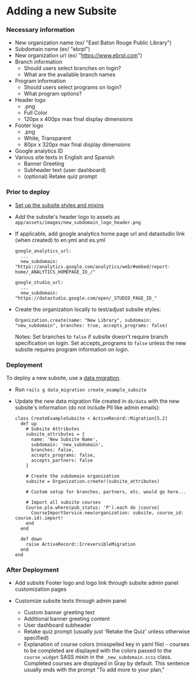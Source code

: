 # Adding a new Subsite

### Necessary information

- New organization name (ex/ "East Baton Rouge Public Library")
- Subdomain name (ex/ "ebrpl")
- New organization url (ex/ "https://www.ebrpl.com")
- Branch information
  - Should users select branches on login?
  - What are the available branch names
- Program information
  - Should users select programs on login?
  - What program options?
- Header logo
  - .png
  - Full Color
  - 120px x 400px max final display dimensions
- Footer logo
  - .png
  - White, Transparent
  - 80px x 320px max final display dimensions
- Google analytics ID
- Various site texts in English and Spanish
  - Banner Greeting
  - Subheader text (user dashboard)
  - (optional) Retake quiz prompt

### Prior to deploy

- [Set up the subsite styles and mixins](subsite_styles.md)

- Add the subsite's header logo to assets as `app/assets/images/new_subdomain_logo_header.png`

- If applicable, add google analytics home page url and datastudio link (when created) to en.yml and es.yml

  ```
  google_analytics_url:
    ...
    new_subdomain: "https://analytics.google.com/analytics/web/#embed/report-home/_ANALYTICS_HOMEPAGE_ID_/"

  google_studio_url:
    ...
    new_subdomain: "https://datastudio.google.com/open/_STUDIO_PAGE_ID_"
  ```

- Create the organization locally to test/adjust subsite styles:

  ```
  Organization.create(name: "New Library", subdomain: "new_subdomain", branches: true, accepts_programs: false)
  ```

  Notes: Set branches to `false` if subsite doesn't require branch specification on login. Set accepts_programs to `false` unless the new subsite requires program information on login.

### Deployment

To deploy a new subsite, use a [data migration](https://github.com/ilyakatz/data-migrate).

- Run `rails g data_migration create_example_subsite`

- Update the new data migration file created in `db/data` with the new subsite's information (do not include PII like admin emails):

  ```
  class CreateExampleSubsite < ActiveRecord::Migration[5.2]
    def up
      # Subsite Attributes
      subsite_attributes = {
        name: 'New Subsite Name',
        subdomain: 'new_subdomain',
        branches: false,
        accepts_programs: false,
        accepts_partners: false
      }

      # Create the subdomain organization
      subsite = Organization.create!(subsite_attributes)

      # Custom setup for branches, partners, etc. would go here...

      # Import all subsite courses
      Course.pla.where(pub_status: 'P').each do |course|
        CourseImportService.new(organization: subsite, course_id: course.id).import!
      end
    end

    def down
      raise ActiveRecord::IrreversibleMigration
    end
  end
  ```

### After Deployment

- Add subsite Footer logo and logo link through subsite admin panel customization pages

- Customize subsite texts through admin panel

  - Custom banner greeting text
  - Additional banner greeting content
  - User dashboard subheader
  - Retake quiz prompt (usually just 'Retake the Quiz' unless otherwise specified)
  - Explanation of course colors (misspelled key in yaml file) - courses to be completed are displayed with the colors passed to the `course_widget` SASS mixin in the `_new_subdomain.scss` class. Completed courses are displayed in Gray by default. This sentence usually ends with the prompt "To add more to your plan,"
